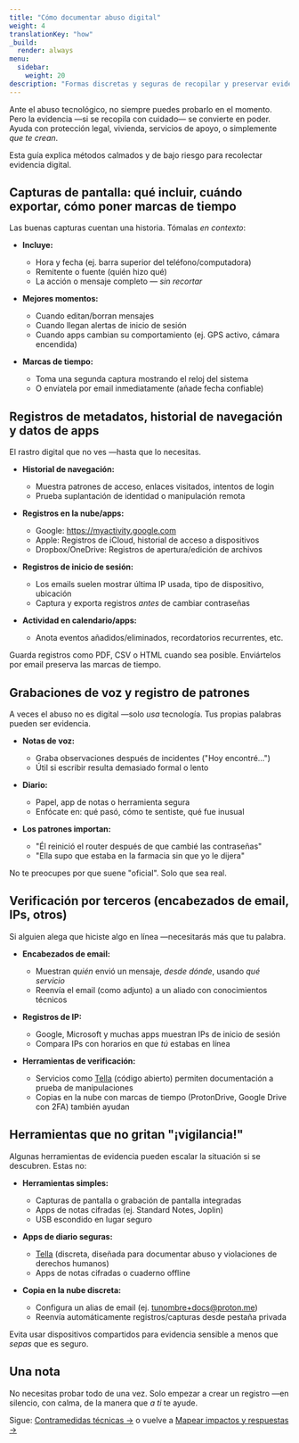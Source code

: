 ```yaml
---
title: "Cómo documentar abuso digital"
weight: 4
translationKey: "how"
_build:
  render: always
menu:
  sidebar:
    weight: 20
description: "Formas discretas y seguras de recopilar y preservar evidencia digital en tus términos."
---
```


Ante el abuso tecnológico, no siempre puedes probarlo en el momento.  
Pero la evidencia —si se recopila con cuidado— se convierte en poder. Ayuda con protección legal, vivienda, servicios de apoyo, o simplemente *que te crean*.

Esta guía explica métodos calmados y de bajo riesgo para recolectar evidencia digital.

## Capturas de pantalla: qué incluir, cuándo exportar, cómo poner marcas de tiempo

Las buenas capturas cuentan una historia. Tómalas *en contexto*:

- **Incluye:**
  - Hora y fecha (ej. barra superior del teléfono/computadora)
  - Remitente o fuente (quién hizo qué)
  - La acción o mensaje completo — *sin recortar*

- **Mejores momentos:**
  - Cuando editan/borran mensajes
  - Cuando llegan alertas de inicio de sesión
  - Cuando apps cambian su comportamiento (ej. GPS activo, cámara encendida)

- **Marcas de tiempo:**
  - Toma una segunda captura mostrando el reloj del sistema
  - O envíatela por email inmediatamente (añade fecha confiable)

## Registros de metadatos, historial de navegación y datos de apps

El rastro digital que no ves —hasta que lo necesitas.

- **Historial de navegación:**
  - Muestra patrones de acceso, enlaces visitados, intentos de login
  - Prueba suplantación de identidad o manipulación remota

- **Registros en la nube/apps:**
  - Google: https://myactivity.google.com  
  - Apple: Registros de iCloud, historial de acceso a dispositivos  
  - Dropbox/OneDrive: Registros de apertura/edición de archivos

- **Registros de inicio de sesión:**
  - Los emails suelen mostrar última IP usada, tipo de dispositivo, ubicación
  - Captura y exporta registros *antes* de cambiar contraseñas

- **Actividad en calendario/apps:**
  - Anota eventos añadidos/eliminados, recordatorios recurrentes, etc.

Guarda registros como PDF, CSV o HTML cuando sea posible. Enviártelos por email preserva las marcas de tiempo.

## Grabaciones de voz y registro de patrones

A veces el abuso no es digital —solo *usa* tecnología. Tus propias palabras pueden ser evidencia.

- **Notas de voz:**
  - Graba observaciones después de incidentes ("Hoy encontré…")
  - Útil si escribir resulta demasiado formal o lento

- **Diario:**
  - Papel, app de notas o herramienta segura  
  - Enfócate en: qué pasó, cómo te sentiste, qué fue inusual

- **Los patrones importan:**
  - "Él reinició el router después de que cambié las contraseñas"  
  - "Ella supo que estaba en la farmacia sin que yo le dijera"

No te preocupes por que suene "oficial". Solo que sea real.

## Verificación por terceros (encabezados de email, IPs, otros)

Si alguien alega que hiciste algo en línea —necesitarás más que tu palabra.

- **Encabezados de email:**
  - Muestran *quién* envió un mensaje, *desde dónde*, usando *qué servicio*
  - Reenvía el email (como adjunto) a un aliado con conocimientos técnicos

- **Registros de IP:**
  - Google, Microsoft y muchas apps muestran IPs de inicio de sesión
  - Compara IPs con horarios en que *tú* estabas en línea

- **Herramientas de verificación:**
  - Servicios como [Tella](https://tella-app.org/) (código abierto) permiten documentación a prueba de manipulaciones
  - Copias en la nube con marcas de tiempo (ProtonDrive, Google Drive con 2FA) también ayudan

## Herramientas que no gritan "¡vigilancia!"

Algunas herramientas de evidencia pueden escalar la situación si se descubren. Estas no:

- **Herramientas simples:**
  - Capturas de pantalla o grabación de pantalla integradas
  - Apps de notas cifradas (ej. Standard Notes, Joplin)
  - USB escondido en lugar seguro

- **Apps de diario seguras:**
  - [Tella](https://tella-app.org/) (discreta, diseñada para documentar abuso y violaciones de derechos humanos)
  - Apps de notas cifradas o cuaderno offline

- **Copia en la nube discreta:**
  - Configura un alias de email (ej. tunombre+docs@proton.me)
  - Reenvía automáticamente registros/capturas desde pestaña privada

Evita usar dispositivos compartidos para evidencia sensible a menos que *sepas* que es seguro.

## Una nota

No necesitas probar todo de una vez. Solo empezar a crear un registro —en silencio, con calma, de la manera que *a ti* te ayude.  

Sigue: [Contramedidas técnicas →](/docs/take-back-power/counter) o vuelve a [Mapear impactos y respuestas →](/docs/take-back-power/mapping)
